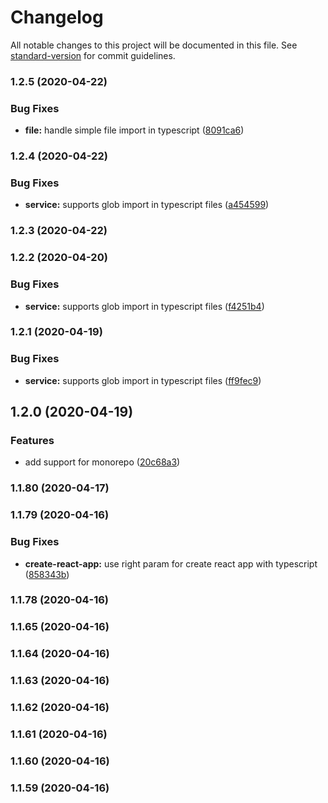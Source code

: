 # Changelog

All notable changes to this project will be documented in this file. See [standard-version](https://github.com/conventional-changelog/standard-version) for commit guidelines.

### 1.2.5 (2020-04-22)


### Bug Fixes

* **file:** handle simple file import in typescript ([8091ca6](https://github.com/reactionable/reactionable-cli/commit/8091ca6d38637adc895b179768551a0e0dee9138))

### 1.2.4 (2020-04-22)


### Bug Fixes

* **service:** supports glob import in typescript files ([a454599](https://github.com/reactionable/reactionable-cli/commit/a4545995c1bc6a81e22edd765db7a89ad612eed2))

### 1.2.3 (2020-04-22)

### 1.2.2 (2020-04-20)


### Bug Fixes

* **service:** supports glob import in typescript files ([f4251b4](https://github.com/reactionable/reactionable-cli/commit/f4251b4f8114e238f47e74ec94a354ff09601bee))

### 1.2.1 (2020-04-19)


### Bug Fixes

* **service:** supports glob import in typescript files ([ff9fec9](https://github.com/reactionable/reactionable-cli/commit/ff9fec998352d210a7550619241e1a0b684bccef))

## 1.2.0 (2020-04-19)


### Features

* add support for monorepo ([20c68a3](https://github.com/reactionable/reactionable-cli/commit/20c68a3a1fd796e6695c200fa74c1a0e90ec55cc))

### 1.1.80 (2020-04-17)

### 1.1.79 (2020-04-16)


### Bug Fixes

* **create-react-app:** use right param for create react app with typescript ([858343b](https://github.com/reactionable/reactionable-cli/commit/858343b5b61b0785877a4de36f599bae76bbf83a))

### 1.1.78 (2020-04-16)

### 1.1.65 (2020-04-16)

### 1.1.64 (2020-04-16)

### 1.1.63 (2020-04-16)

### 1.1.62 (2020-04-16)

### 1.1.61 (2020-04-16)

### 1.1.60 (2020-04-16)

### 1.1.59 (2020-04-16)
